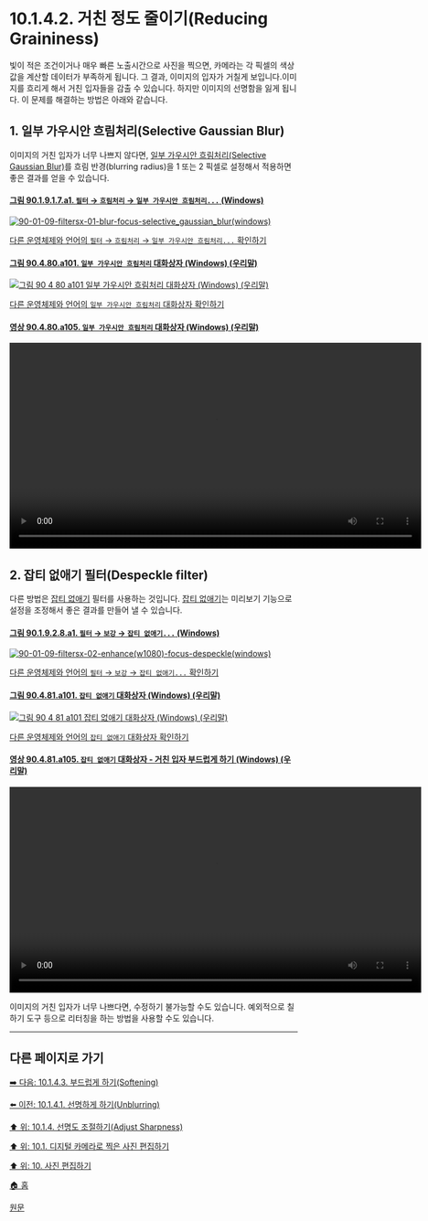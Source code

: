 # 10.1.4.2. 거친 정도 줄이기(Reducing Graininess)
빛이 적은 조건이거나 매우 빠른 노출시간으로 사진을 찍으면, 카메라는 각 픽셀의 색상값을 계산할 데이터가 부족하게 됩니다. 그 결과, 이미지의 입자가 거칠게 보입니다.이미지를 흐리게 해서 거친 입자들을 감출 수 있습니다. 하지만 이미지의 선명함을 잃게 됩니다. 이 문제를 해결하는 방법은 아래와 같습니다.

## 1. 일부 가우시안 흐림처리(Selective Gaussian Blur)
이미지의 거친 입자가 너무 나쁘지 않다면, [일부 가우시안 흐림처리(Selective Gaussian Blur)](./17-03-08-selective-gaussian-blur.md)를 흐림 반경(blurring radius)을 1 또는 2 픽셀로 설정해서 적용하면 좋은 결과를 얻을 수 있습니다.

#### [그림 90.1.9.1.7.a1. `필터` → `흐림처리` → `일부 가우시안 흐림처리...` (Windows)](https://wonder13662.github.io/gimp/2.10.36_ko/90-01-09-filtersx-01-blurx-07-selective_gaussian_blur.html#%EA%B7%B8%EB%A6%BC-901917a1-%ED%95%84%ED%84%B0--%ED%9D%90%EB%A6%BC%EC%B2%98%EB%A6%AC--%EC%9D%BC%EB%B6%80-%EA%B0%80%EC%9A%B0%EC%8B%9C%EC%95%88-%ED%9D%90%EB%A6%BC%EC%B2%98%EB%A6%AC-windows)
[![90-01-09-filtersx-01-blur-focus-selective_gaussian_blur(windows)](https://github.com/wonder13662/gimp/assets/15767104/1d26326a-237c-45c5-b1cc-0eb3656d1e51)](https://wonder13662.github.io/gimp/2.10.36_ko/90-01-09-filtersx-01-blurx-07-selective_gaussian_blur.html#%EA%B7%B8%EB%A6%BC-901917a1-%ED%95%84%ED%84%B0--%ED%9D%90%EB%A6%BC%EC%B2%98%EB%A6%AC--%EC%9D%BC%EB%B6%80-%EA%B0%80%EC%9A%B0%EC%8B%9C%EC%95%88-%ED%9D%90%EB%A6%BC%EC%B2%98%EB%A6%AC-windows)

[다른 운영체제와 언어의 `필터` → `흐림처리` → `일부 가우시안 흐림처리...` 확인하기](https://wonder13662.github.io/gimp/2.10.36_ko/90-01-09-filtersx-01-blurx-07-selective_gaussian_blur.html#%EA%B7%B8%EB%A6%BC-901917a2-%ED%95%84%ED%84%B0--%ED%9D%90%EB%A6%BC%EC%B2%98%EB%A6%AC--%EC%9D%BC%EB%B6%80-%EA%B0%80%EC%9A%B0%EC%8B%9C%EC%95%88-%ED%9D%90%EB%A6%BC%EC%B2%98%EB%A6%AC-mac)

#### [그림 90.4.80.a101. `일부 가우시안 흐림처리` 대화상자 (Windows) (우리말)](https://wonder13662.github.io/gimp/2.10.36_ko/90-04-80-selective_gaussian_blur.html#%EA%B7%B8%EB%A6%BC-90480a101-%EC%9D%BC%EB%B6%80-%EA%B0%80%EC%9A%B0%EC%8B%9C%EC%95%88-%ED%9D%90%EB%A6%BC%EC%B2%98%EB%A6%AC-%EB%8C%80%ED%99%94%EC%83%81%EC%9E%90-windows-%EC%9A%B0%EB%A6%AC%EB%A7%90)
[![그림 90 4 80 a101  `일부 가우시안 흐림처리` 대화상자 (Windows) (우리말)](https://github.com/wonder13662/gimp/assets/15767104/c8f24a85-5d48-4f78-898c-027973bc3c30)](https://wonder13662.github.io/gimp/2.10.36_ko/90-04-80-selective_gaussian_blur.html#%EA%B7%B8%EB%A6%BC-90480a101-%EC%9D%BC%EB%B6%80-%EA%B0%80%EC%9A%B0%EC%8B%9C%EC%95%88-%ED%9D%90%EB%A6%BC%EC%B2%98%EB%A6%AC-%EB%8C%80%ED%99%94%EC%83%81%EC%9E%90-windows-%EC%9A%B0%EB%A6%AC%EB%A7%90)

[다른 운영체제와 언어의 `일부 가우시안 흐림처리` 대화상자 확인하기](https://wonder13662.github.io/gimp/2.10.36_ko/90-04-80-selective_gaussian_blur.html#%EA%B7%B8%EB%A6%BC-90480a102-%EC%9D%BC%EB%B6%80-%EA%B0%80%EC%9A%B0%EC%8B%9C%EC%95%88-%ED%9D%90%EB%A6%BC%EC%B2%98%EB%A6%AC-%EB%8C%80%ED%99%94%EC%83%81%EC%9E%90-windows-%EC%98%81%EC%96%B4)

#### [영상 90.4.80.a105. `일부 가우시안 흐림처리` 대화상자 (Windows) (우리말)](https://wonder13662.github.io/gimp/2.10.36_ko/90-04-80-selective_gaussian_blur.html#%EC%98%81%EC%83%81-90480a105-%EC%9D%BC%EB%B6%80-%EA%B0%80%EC%9A%B0%EC%8B%9C%EC%95%88-%ED%9D%90%EB%A6%BC%EC%B2%98%EB%A6%AC-%EB%8C%80%ED%99%94%EC%83%81%EC%9E%90-windows-%EC%9A%B0%EB%A6%AC%EB%A7%90)
<video controls="controls" width="720" src="https://github.com/wonder13662/gimp/assets/15767104/a1015b6e-565e-4e69-ad4a-1e461a34776c"></video>

## 2. 잡티 없애기 필터(Despeckle filter)
다른 방법은 [잡티 없애기](./17-04-09-despeckle.md) 필터를 사용하는 것입니다. [잡티 없애기](./17-04-09-despeckle.md)는 미리보기 기능으로 설정을 조정해서 좋은 결과를 만들어 낼 수 있습니다.

#### [그림 90.1.9.2.8.a1. `필터` → `보강` → `잡티 없애기...` (Windows)](https://wonder13662.github.io/gimp/2.10.36_ko/90-01-09-filtersx-02-enhancex-08-despeckle.html#%EA%B7%B8%EB%A6%BC-901928a1-%ED%95%84%ED%84%B0--%EB%B3%B4%EA%B0%95--%EC%9E%A1%ED%8B%B0-%EC%97%86%EC%95%A0%EA%B8%B0-windows)
[![90-01-09-filtersx-02-enhance(w1080)-focus-despeckle(windows)](https://github.com/wonder13662/gimp/assets/15767104/12f92e0b-47e4-4620-aee8-7efa050f1829)](https://wonder13662.github.io/gimp/2.10.36_ko/90-01-09-filtersx-02-enhancex-08-despeckle.html#%EA%B7%B8%EB%A6%BC-901928a1-%ED%95%84%ED%84%B0--%EB%B3%B4%EA%B0%95--%EC%9E%A1%ED%8B%B0-%EC%97%86%EC%95%A0%EA%B8%B0-windows)

[다른 운영체제와 언어의 `필터` → `보강` → `잡티 없애기...` 확인하기](https://wonder13662.github.io/gimp/2.10.36_ko/90-01-09-filtersx-02-enhancex-08-despeckle.html#%EA%B7%B8%EB%A6%BC-901928a2-%ED%95%84%ED%84%B0--%EB%B3%B4%EA%B0%95--%EC%9E%A1%ED%8B%B0-%EC%97%86%EC%95%A0%EA%B8%B0-mac)

#### [그림 90.4.81.a101. `잡티 없애기` 대화상자 (Windows) (우리말)](https://wonder13662.github.io/gimp/2.10.36_ko/90-04-81-despeckle.html#%EA%B7%B8%EB%A6%BC-90481a101-%EC%9E%A1%ED%8B%B0-%EC%97%86%EC%95%A0%EA%B8%B0-%EB%8C%80%ED%99%94%EC%83%81%EC%9E%90-windows-%EC%9A%B0%EB%A6%AC%EB%A7%90)
[![그림 90 4 81 a101  `잡티 없애기` 대화상자 (Windows) (우리말)](https://github.com/wonder13662/gimp/assets/15767104/18fe823c-197d-4c19-b900-bac592aad42d)](https://wonder13662.github.io/gimp/2.10.36_ko/90-04-81-despeckle.html#%EA%B7%B8%EB%A6%BC-90481a101-%EC%9E%A1%ED%8B%B0-%EC%97%86%EC%95%A0%EA%B8%B0-%EB%8C%80%ED%99%94%EC%83%81%EC%9E%90-windows-%EC%9A%B0%EB%A6%AC%EB%A7%90)

[다른 운영체제와 언어의 `잡티 없애기` 대화상자 확인하기](https://wonder13662.github.io/gimp/2.10.36_ko/90-04-81-despeckle.html#%EA%B7%B8%EB%A6%BC-90481a102-%EC%9E%A1%ED%8B%B0-%EC%97%86%EC%95%A0%EA%B8%B0-%EB%8C%80%ED%99%94%EC%83%81%EC%9E%90-windows-%EC%98%81%EC%96%B4)

#### [영상 90.4.81.a105. `잡티 없애기` 대화상자 - 거친 입자 부드럽게 하기 (Windows) (우리말)](https://wonder13662.github.io/gimp/2.10.36_ko/90-04-81-despeckle.html#%EC%98%81%EC%83%81-90481a105-%EC%9E%A1%ED%8B%B0-%EC%97%86%EC%95%A0%EA%B8%B0-%EB%8C%80%ED%99%94%EC%83%81%EC%9E%90---%EA%B1%B0%EC%B9%9C-%EC%9E%85%EC%9E%90-%EB%B6%80%EB%93%9C%EB%9F%BD%EA%B2%8C-%ED%95%98%EA%B8%B0-windows-%EC%9A%B0%EB%A6%AC%EB%A7%90)
<video controls="controls" width="720" src="https://github.com/wonder13662/gimp/assets/15767104/9ca58211-df8e-476b-8930-bfc0d781027d"></video>

이미지의 거친 입자가 너무 나쁘다면, 수정하기 불가능할 수도 있습니다. 예외적으로 칠하기 도구 등으로 리터칭을 하는 방법을 사용할 수도 있습니다.

***

## 다른 페이지로 가기

[➡️ 다음: 10.1.4.3. 부드럽게 하기(Softening)](./10-01-04-03-softening.md)

[⬅️ 이전: 10.1.4.1. 선명하게 하기(Unblurring)](./10-01-04-01-unblurring.md)

[⬆️ 위: 10.1.4. 선명도 조절하기(Adjust Sharpness)](./10-01-04-00-adjusting_sharpness.md)

[⬆️ 위: 10.1. 디지털 카메라로 찍은 사진 편집하기](./10-01-00-working-with-digital-camera-photos.md)

[⬆️ 위: 10. 사진 편집하기](./10-00-enhancing-photographs.md)

[🏠 홈](./00-home.md)

[원문](https://docs.gimp.org/2.10/ko/gimp-imaging-photos.html#gimp-using-photography-unblurring)
